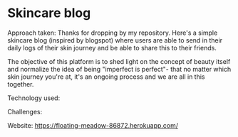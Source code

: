 # Skincare blog

Approach taken:
Thanks for dropping by my repository.
Here's a simple skincare blog (inspired by blogspot) where users are able to send in their daily logs of their skin journey and be able to share this to their friends. 

The objective of this platform is to shed light on the concept of beauty itself and normalize the idea of being "imperfect is perfect"- that no matter which skin journey you're at, it's an ongoing process and we are all in this together.

Technology used:


Challenges:

Website: https://floating-meadow-86872.herokuapp.com/


